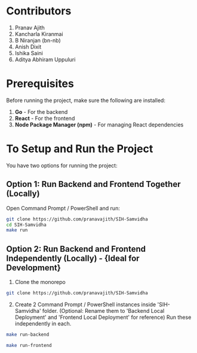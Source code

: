 # Contributors

1. Pranav Ajith
2. Kancharla Kiranmai
3. B Niranjan (bn-nb)
4. Anish Dixit
5. Ishika Saini
6. Aditya Abhiram Uppuluri

# Prerequisites

Before running the project, make sure the following are installed:

1. **Go** - For the backend
2. **React** - For the frontend
3. **Node Package Manager (npm)** - For managing React dependencies

# To Setup and Run the Project

You have two options for running the project:

## Option 1: Run Backend and Frontend Together (Locally)

Open Command Prompt / PowerShell and run:

```bash
git clone https://github.com/pranavajith/SIH-Samvidha
cd SIH-Samvidha
make run
```

## Option 2: Run Backend and Frontend Independently (Locally) - {Ideal for Development}

1. Clone the monorepo

```bash
git clone https://github.com/pranavajith/SIH-Samvidha
```

2. Create 2 Command Prompt / PowerShell instances inside 'SIH-Samvidha' folder. (Optional: Rename them to 'Backend Local Deployment' and 'Frontend Local Deployment' for reference) Run these independently in each.

```bash
make run-backend
```

```bash
make run-frontend
```
